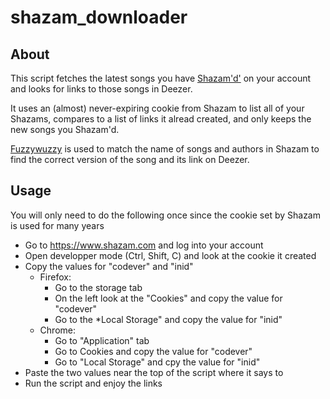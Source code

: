 # shazam_downloader

## About

This script fetches the latest songs you have [Shazam'd'](https://www.shazam.com/) on your account and looks for links to those songs in Deezer.

It uses  an (almost) never-expiring cookie from Shazam to list all of your Shazams, compares to a list of links it alread created, and only keeps the new songs you Shazam'd.  

[Fuzzywuzzy](https://github.com/seatgeek/fuzzywuzzy) is used to match the name of songs and authors in Shazam to find the correct version of the song and its link on Deezer.

## Usage

You will only need to do the following once since the cookie set by Shazam is used for many years

* Go to https://www.shazam.com and log into your account
* Open developper mode (Ctrl, Shift, C) and look at the cookie it created
* Copy the values for "codever" and "inid"
  * Firefox:
    * Go to the storage tab
    * On the left look at the "Cookies" and copy the value for "codever"
    * Go to the *Local Storage" and copy the value for "inid"
  * Chrome:
    * Go to "Application" tab
    * Go to Cookies and copy the value for "codever"
    * Go to "Local Storage" and cpy the value for "inid"
* Paste the two values near the top of the script where it says to
* Run the script and enjoy the links

